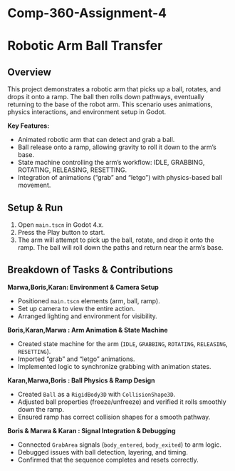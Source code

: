 # Comp-360-Assignment-4

# Robotic Arm Ball Transfer

## Overview
This project demonstrates a robotic arm that picks up a ball, rotates, and drops it onto a ramp. The ball then rolls down pathways, eventually returning to the base of the robot arm. This scenario uses animations, physics interactions, and environment setup in Godot.

**Key Features:**
- Animated robotic arm that can detect and grab a ball.
- Ball release onto a ramp, allowing gravity to roll it down to the arm’s base.
- State machine controlling the arm’s workflow: IDLE, GRABBING, ROTATING, RELEASING, RESETTING.
- Integration of animations (“grab” and “letgo”) with physics-based ball movement.

## Setup & Run
1. Open `main.tscn` in Godot 4.x.
2. Press the Play button to start.
3. The arm will attempt to pick up the ball, rotate, and drop it onto the ramp. The ball will roll down the paths and return near the arm’s base.

## Breakdown of Tasks & Contributions

**Marwa,Boris,Karan: Environment & Camera Setup**
- Positioned `main.tscn` elements (arm, ball, ramp).
- Set up camera to view the entire action.
- Arranged lighting and environment for visibility.

**Boris,Karan,Marwa : Arm Animation & State Machine**
- Created state machine for the arm (`IDLE`, `GRABBING`, `ROTATING`, `RELEASING`, `RESETTING`).
- Imported “grab” and “letgo” animations.
- Implemented logic to synchronize grabbing with animation states.

**Karan,Marwa,Boris : Ball Physics & Ramp Design**
- Created `Ball` as a `RigidBody3D` with `CollisionShape3D`.
- Adjusted ball properties (freeze/unfreeze) and verified it rolls smoothly down the ramp.
- Ensured ramp has correct collision shapes for a smooth pathway.

**Boris & Marwa & Karan : Signal Integration & Debugging**
- Connected `GrabArea` signals (`body_entered`, `body_exited`) to arm logic.
- Debugged issues with ball detection, layering, and timing.
- Confirmed that the sequence completes and resets correctly.
